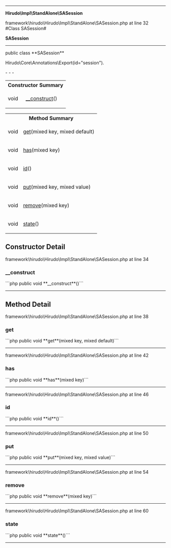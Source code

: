 - - -

**Hirudo\Impl\StandAlone\SASession**
<div class="location">framework\hirudo\Hirudo\Impl\StandAlone\SASession.php at line 32</div>
#Class SASession#

**SASession**


- - -

<p class="signature">public  class **SASession**</p>

<div class="comment" id="overview_description"><p></p></div>

<dl>
<dt>Hirudo\Core\Annotations\Export(id="session").</dt>
</dl>
- - -

<table id="summary_constructor">
<tr><th colspan="2">Constructor Summary</th></tr>
<tr>
<td class="type"> void</td>
<td class="description"><p class="name"><a href="#__construct">__construct</a>()</p></td>
</tr>
</table>

<table id="summary_method">
<tr><th colspan="2">Method Summary</th></tr>
<tr>
<td class="type"> void</td>
<td class="description"><p class="name"><a href="#get">get</a>(mixed key, mixed default)</p></td>
</tr>
<tr>
<td class="type"> void</td>
<td class="description"><p class="name"><a href="#has">has</a>(mixed key)</p></td>
</tr>
<tr>
<td class="type"> void</td>
<td class="description"><p class="name"><a href="#id">id</a>()</p></td>
</tr>
<tr>
<td class="type"> void</td>
<td class="description"><p class="name"><a href="#put">put</a>(mixed key, mixed value)</p></td>
</tr>
<tr>
<td class="type"> void</td>
<td class="description"><p class="name"><a href="#remove">remove</a>(mixed key)</p></td>
</tr>
<tr>
<td class="type"> void</td>
<td class="description"><p class="name"><a href="#state">state</a>()</p></td>
</tr>
</table>

<h2 id="detail_method">Constructor Detail</h2>
<div class="location">framework\hirudo\Hirudo\Impl\StandAlone\SASession.php at line 34</div>
<h3 id="__construct()">__construct</h3>
```php
public  void **__construct**()```
<div class="details">
</div>

- - -

<h2 id="detail_method">Method Detail</h2>
<div class="location">framework\hirudo\Hirudo\Impl\StandAlone\SASession.php at line 38</div>
<h3 id="get()">get</h3>
```php
public  void **get**(mixed key, mixed default)```
<div class="details">
</div>

- - -

<div class="location">framework\hirudo\Hirudo\Impl\StandAlone\SASession.php at line 42</div>
<h3 id="has()">has</h3>
```php
public  void **has**(mixed key)```
<div class="details">
</div>

- - -

<div class="location">framework\hirudo\Hirudo\Impl\StandAlone\SASession.php at line 46</div>
<h3 id="id()">id</h3>
```php
public  void **id**()```
<div class="details">
</div>

- - -

<div class="location">framework\hirudo\Hirudo\Impl\StandAlone\SASession.php at line 50</div>
<h3 id="put()">put</h3>
```php
public  void **put**(mixed key, mixed value)```
<div class="details">
</div>

- - -

<div class="location">framework\hirudo\Hirudo\Impl\StandAlone\SASession.php at line 54</div>
<h3 id="remove()">remove</h3>
```php
public  void **remove**(mixed key)```
<div class="details">
</div>

- - -

<div class="location">framework\hirudo\Hirudo\Impl\StandAlone\SASession.php at line 60</div>
<h3 id="state()">state</h3>
```php
public  void **state**()```
<div class="details">
</div>

- - -

